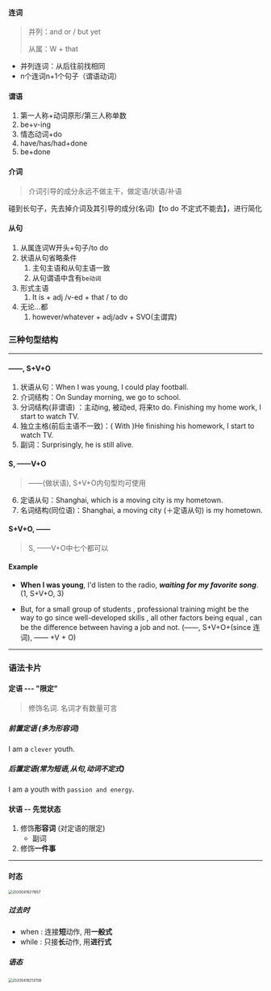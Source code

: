 #### 连词

> 并列：and or / but yet
>
> 从属：W + that

- 并列连词：从后往前找相同
- n个连词n+1个句子（谓语动词）

#### 谓语

1. 第一人称+动词原形/第三人称单数
2. be+v-ing
3. 情态动词+do
4. have/has/had+done
5. be+done

#### 介词

> 介词引导的成分永远不做主干，做定语/状语/补语

碰到长句子，先去掉介词及其引导的成分(名词)【to do 不定式不能去】，进行简化

#### 从句

1. 从属连词W开头+句子/to do
2. 状语从句省略条件
   1. 主句主语和从句主语一致
   2. 从句谓语中含有`be动词`
3. 形式主语
   1. It is + adj /v-ed + that / to do
4. 无论...都
   1. however/whatever + adj/adv + SVO(主谓宾)

### 三种句型结构

---

#### ——, S+V+O

1. 状语从句：When I was young, I could play football.
2. 介词结构：On Sunday morning, we go to school.
3. 分词结构(非谓语)   ：主动ing, 被动ed, 将来to do. Finishing my home work, I start to watch TV.
4. 独立主格(前后主语不一致)：( With )He finishing his homework, I start to watch TV.
5. 副词：Surprisingly, he is still alive.

#### S, ——V+O

> ——(做状语), S+V+O内句型均可使用

6. 定语从句：Shanghai, which is a moving city is my hometown.
7. 名词结构(同位语)：Shanghai,  a moving city (＋定语从句) is my hometown.

#### S+V+O, ——

> S, ——V+O中七个都可以

#### Example

- **When I was young**, I'd listen to the radio, ***waiting for my favorite song***. (1, S+V+O, 3) 

- But, for a small group of students , professional training might be the way to go since well-developed skills , all other factors being equal , can be the difference between having a job and not. (——, S+V+O+(since 连词), —— +V + O)

---

### 语法卡片

#### 定语 --- "限定"

> 修饰名词. 名词才有数量可言

##### 前置定语 (多为形容词)

I am a `clever` youth.

##### 后置定语(常为短语,从句,动词不定式)

I am a youth with `passion and energy`.

#### 状语 -- 先觉状态

1. 修饰**形容词** (对定语的限定)
   - 副词
2. 修饰**一件事**

---

#### 时态

<img src="https://md-imag.oss-accelerate.aliyuncs.com/20200418211957.png" alt="20200418211957" style="zoom:50%;" />

##### 过去时

- when : 连接**短**动作, 用**一般式**
- while : 只接**长**动作, 用**进行式**

##### 语态

<img src="https://md-imag.oss-accelerate.aliyuncs.com/20200418213708.png" alt="20200418213708" style="zoom:50%;" />